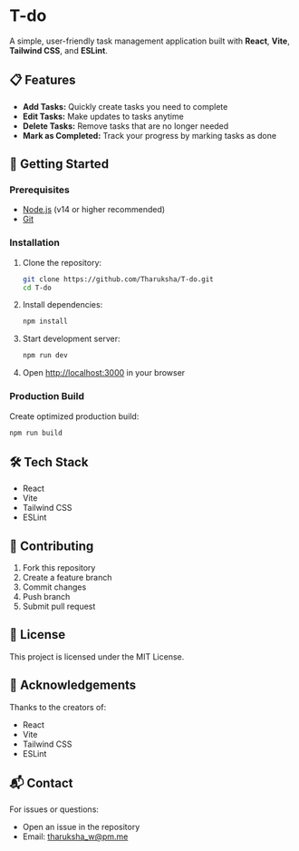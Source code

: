 # T-do

A simple, user-friendly task management application built with **React**, **Vite**, **Tailwind CSS**, and **ESLint**.

## 📋 Features

- **Add Tasks:** Quickly create tasks you need to complete
- **Edit Tasks:** Make updates to tasks anytime
- **Delete Tasks:** Remove tasks that are no longer needed
- **Mark as Completed:** Track your progress by marking tasks as done

## 🚀 Getting Started

### Prerequisites

- [Node.js](https://nodejs.org/) (v14 or higher recommended)
- [Git](https://git-scm.com/)

### Installation

1. Clone the repository:

   ```bash
   git clone https://github.com/Tharuksha/T-do.git
   cd T-do
   ```

2. Install dependencies:

   ```bash
   npm install
   ```

3. Start development server:

   ```bash
   npm run dev
   ```

4. Open [http://localhost:3000](http://localhost:3000) in your browser

### Production Build

Create optimized production build:

```bash
npm run build
```

## 🛠️ Tech Stack

- React
- Vite
- Tailwind CSS
- ESLint

## 🤝 Contributing

1. Fork this repository
2. Create a feature branch
3. Commit changes
4. Push branch
5. Submit pull request

## 📜 License

This project is licensed under the MIT License.

## 🙌 Acknowledgements

Thanks to the creators of:

- React
- Vite
- Tailwind CSS
- ESLint

## 📬 Contact

For issues or questions:

- Open an issue in the repository
- Email: tharuksha_w@pm.me
